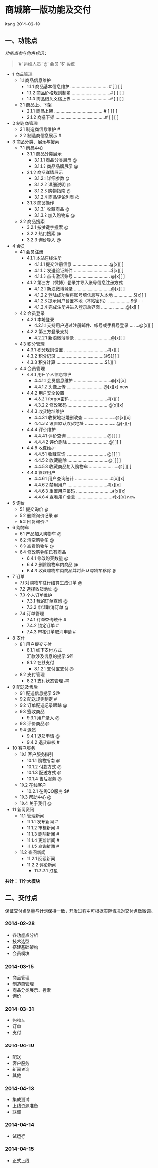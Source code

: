 商城第一版功能及交付
==================

itang 2014-02-18

## 一、功能点
*功能点参与角色标识*：

> '#' 运维人员 '@' 会员 '$' 系统

* 1 商品管理  
    * 1.1 商品信息维护
        * 1.1.1 商品基本信息维护 .............................. # [ ] [ ]
        * 1.1.2 商品价格规则制定 ...............................# [ ] [ ]
        * 1.1.3 商品相关文档上传 ...............................# [ ] [ ]
    * 2.1 商品上、下架  
      * 2.1.1 商品上架 ....................................... # [ ] [ ]
      * 2.1.2 商品下架 ........................................# [ ] [ ]
* 2 制造商管理  
    * 2.1 制造商信息维护 #  
    * 2.2 制造商信息展示 #  
* 3 商品分类、展示与搜索  
    * 3.1 商品中心  
       * 3.1.1 商品分类展示  
           * 3.1.1.1 商品分类展示 @  
           * 3.1.1.2 商品品牌展示 @   
       * 3.1.2 商品详情展示  
           * 3.1.2.1 详细参数 @  
           * 3.1.2.2 详细说明 @  
           * 3.1.2.3 购物指南 @  
           * 3.1.2.4 商品评论列表 @  
       * 3.1.3 商品操作  
           * 3.1.3.1 收藏商品 @  
           * 3.1.3.2 加入购物车 @  
    * 3.2 商品搜索  
        * 3.2.1 按关键字搜索 @  
        * 3.2.2 热门搜索 @  
        * 3.2.3 询价导入 @  
* 4 会员  
    * 4.1 会员注册  
        * 4.1.1 本站在线注册  
            * 4.1.1.1 提交注册信息 ..............................@[x][ ]
            * 4.1.1.2 发送验证邮件 ..............................$[x][ ]
            * 4.1.1.3 点击激活账号 ............................. @[x][ ]
        * 4.1.2 第三方（微博）登录并导入账号信息注册方式  
            * 4.1.2.1 新浪微博登录 ..............................@[x][ ]  
            * 4.1.2.2 登陆成功后将账号填信息写入本地 ................$[x][ ]
            * 4.1.2.3 提示用户设置本地（本站密码）..................$@ - - 
            * 4.1.2.4 完成注册并进入登录后界面 ....................@[x][ ]  
    * 4.2 会员登录  
        * 4.2.1 本地登录  
            * 4.2.1.1 支持用户通过注册邮件、帐号或手机号登录 ........@[x][ ]
        * 4.2.2 第三方登录支持  
            * 4.2.2.1 新浪微薄登录 .............................@[x][ ]
    * 4.3 积分管理  
        * 4.3.1 积分规则设置 ...................................#[x][ ]
        * 4.3.2 积分记录 ......................................@$[.][ ]
        * 4.3.3 积分计算 .......................................$[.][ ]
    * 4.4 会员管理  
        * 4.4.1 用户个人信息维护
            * 4.4.1.1 会员信息维护 ..............................@[x][x]
            * 4.4.1.2 头像上传    ..............................@[x][x] new
        * 4.4.2 用户安全设置  
            * 4.3.2.1 forgot密码 ..............................#[x][ ]
            * 4.3.2.2 修改密码 ................................ @[x][x]
        * 4.4.3 收货地址维护  
            * 4.4.3.1 收货地址增删改查 ..........................@[x][x]
            * 4.4.3.2 设置默认收货地址 ..........................@[-][-]
        * 4.4.4 评价维护  
            * 4.4.4.1 评价查询 .................................@[ ][ ]
            * 4.4.4.2 评价删除 .................................@[ ][ ]
        * 4.4.5 收藏维护  
            * 4.4.5.1 收藏查询 ................................ @[ ][ ]
            * 4.4.5.2 收藏删除 .................................@[ ][ ]
            * 4.4.5.3 收藏商品加入购物车 ........................@[ ][ ]
        * 4.4.6 管理用户  
            * 4.4.6.1 用户查询统计 .............................#[x][x]
            * 4.4.6.2 禁用用户 ................................#[x][x]
            * 4.4.6.3 重置用户密码 .............................#[x][x]
            * 4.4.6.4 查看用户信息 .............................#[x][x]  new
* 5 询价  
    * 5.1 提交询价 @  
    * 5.2 删除询价记录 @  
    * 5.2 回复询价 #  
* 6 购物车  
    * 6.1 产品加入购物车 @  
    * 6.2 清空购物车 @  
    * 6.3 查看购物车 @  
    * 6.4 修改购物车已有商品  
        * 6.4.1 修改购买数量 @  
        * 6.4.2 删除购物车内商品 @  
        * 6.4.3 收藏购物车内商品并将此从购物车移除 @  
* 7 订单  
    * 7.1 对购物车进行结算生成订单 @  
    * 7.2 选择收货地址 @  
    * 7.3 个人订单维护  
        * 7.3.1 我的订单查询 @  
        * 7.3.2 申请取消订单 @  
    * 7.4 订单管理  
        * 7.4.1 订单查询统计 #  
        * 7.4.2 锁定订单 #  
        * 7.4.3 审核订单取消申请 #  
* 8 支付  
    * 8.1 用户提交支付  
        * 8.1.1 线下支付方式  
          汇款涉及信息的提示 $@  
        * 8.1.2 在线支付  
            * 8.1.2.1 支付宝支付 @  
    * 8.2 支付管理  
        * 8.2.1 支付状态管理 #$  
* 9 配送及售后  
    * 9.1 配送信息提示 $@  
    * 9.2 配送规则制定 #  
    * 9.2 订单配送记录跟踪 @  
    * 9.3 签收商品  
        * 9.3.1 用户录入 @  
    * 9.3 评价商品 @  
    * 9.4 退货
        * 9.4.1 退货申请 @  
        * 9.4.2 退货审核 #  
* 10 客户服务  
    * 10.1 客户服务指引  
        * 10.1.1 购物指南 @   
        * 10.1.2 付款方式 @  
        * 10.1.3 配送方式 @  
        * 10.1.4 售后服务 @  
    * 10.2 在线客户  
        * 10.2.1 在线QQ服务 $#  
    * 10.3 帮助中心 @  
    * 10.4 关于我们 @  
* 11 新闻资讯  
    * 11.1 管理新闻  
        * 11.1.1 发布新闻 #  
        * 11.1.2 审核新闻 #  
        * 11.1.3 删除新闻 #  
        * 11.1.4 更新新闻 #  
        * 11.1.5 查询新闻 #  
    * 11.2 查阅新闻  
        * 11.2.1 阅读新闻  
        * 11.2.2 评论新闻  
            * 11.2.2.1 打星  

**共计： 11个大模块**

## 二、交付点

保证交付点尽量与计划保持一致，开发过程中可根据实际情况对交付点做微调。

### 2014-02-28

* 各功能点分析
* 技术选型
* 搭建基础架构
* 会员模块

### 2014-03-15

* 商品管理
* 制造商管理
* 商品分类展示、搜索
* 询价

### 2014-03-31

* 购物车
* 订单
* 支付

### 2014-04-10
* 配送
* 客户服务
* 新闻咨询
* 其他

### 2014-04-13

* 集成测试
* 上线资源准备
* 联调

### 2014-04-14
* 试运行

### 2014-04-15
* 正式上线

